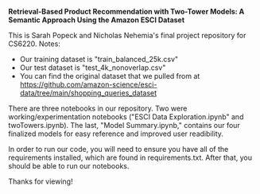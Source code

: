 **Retrieval-Based Product Recommendation with Two-Tower Models: A Semantic Approach Using the Amazon ESCI Dataset**

This is Sarah Popeck and Nicholas Nehemia's final project repository for CS6220. 
Notes:
- Our training dataset is "train_balanced_25k.csv"
- Our test dataset is "test_4k_nonoverlap.csv"
- You can find the original dataset that we pulled from at https://github.com/amazon-science/esci-data/tree/main/shopping_queries_dataset

There are three notebooks in our repository. Two were working/experimentation notebooks ("ESCI Data Exploration.ipynb" and twoTowers.ipynb). The last, "Model Summary.ipynb," contains our four finalized models for easy reference and improved user readibility.

In order to run our code, you will need to ensure you have all of the requirements installed, which are found in requirements.txt. After that, you should be able to run our notebooks.

Thanks for viewing!
